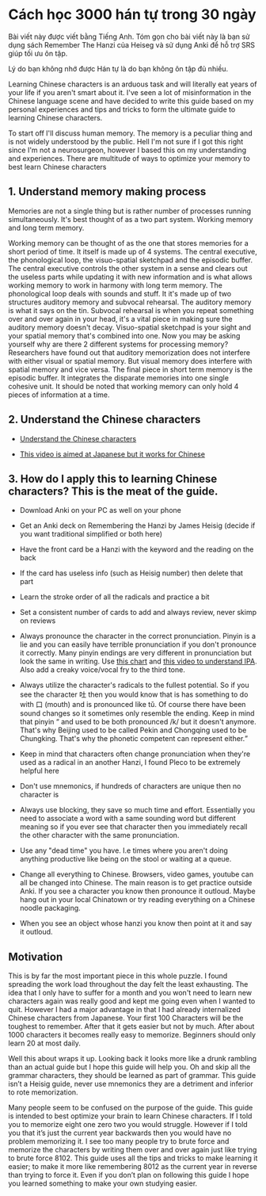 
# Cách học 3000 hán tự trong 30 ngày

Bài viết này được viết bằng Tiếng Anh. Tóm gọn cho bài viết này là bạn sử dụng sách Remember The Hanzi của Heiseg và sử dụng Anki để hỗ trợ SRS giúp tối ưu ôn tập.

Lý do bạn không nhớ được Hán tự là do bạn không ôn tập đủ nhiều.

Learning Chinese characters is an arduous task and will literally eat years of your life if you aren't smart about it. I've seen a lot of misinformation in the Chinese language scene and have decided to write this guide based on my personal experiences and tips and tricks to form the ultimate guide to learning Chinese characters.

To start off I'll discuss human memory. The memory is a peculiar thing and is not widely understood by the public. Hell I'm not sure if I got this right since I'm not a neurosurgeon, however I based this on my understanding and experiences. There are multitude of ways to optimize your memory to best learn Chinese characters

## 1. Understand memory making process

Memories are not a single thing but is rather number of processes running simultaneously. It's best thought of as a two part system. Working memory and long term memory.

Working memory can be thought of as the one that stores memories for a short period of time. It itself is made up of 4 systems. The central executive, the phonological loop, the visuo-spatial sketchpad and the episodic buffer. The central executive controls the other system in a sense and clears out the useless parts while updating it with new information and is what allows working memory to work in harmony with long term memory. The phonological loop deals with sounds and stuff. It it's made up of two structures auditory memory and subvocal rehearsal. The auditory memory is what it says on the tin. Subvocal rehearsal is when you repeat something over and over again in your head, it's a vital piece in making sure the auditory memory doesn't decay. Visuo-spatial sketchpad is your sight and your spatial memory that's combined into one. Now you may be asking yourself why are there 2 different systems for processing memory? Researchers have found out that auditory memorization does not interfere with either visual or spatial memory. But visual memory does interfere with spatial memory and vice versa. The final piece in short term memory is the episodic buffer. It integrates the disparate memories into one single cohesive unit. It should be noted that working memory can only hold 4 pieces of information at a time.

## 2. Understand the Chinese characters

- [Understand the Chinese characters](https://www.hackingchinese.com/phonetic-components-part-1-the-key-to-80-of-all-chinese-characters)

- [This video is aimed at Japanese but it works for Chinese](https://www.youtube.com/watch?v=HOj4zOcNdak)

## 3. How do I apply this to learning Chinese characters? This is the meat of the guide.

- Download Anki on your PC as well on your phone
    
- Get an Anki deck on Remembering the Hanzi by James Heisig (decide if you want traditional simplified or both here)
    
- Have the front card be a Hanzi with the keyword and the reading on the back
    
- If the card has useless info (such as Heisig number) then delete that part
    
- Learn the stroke order of all the radicals and practice a bit
    
- Set a consistent number of cards to add and always review, never skimp on reviews
    
- Always pronounce the character in the correct pronunciation. Pinyin is a lie and you can easily have terrible pronunciation if you don't pronounce it correctly. Many pinyin endings are very different in pronunciation but look the same in writing. Use [this chart](https://en.wikipedia.org/wiki/Standard_Chinese_phonology#Vowels) and [this video to understand IPA](https://www.youtube.com/watch?v=xMEFr7ghMTg&index=2&list=PLduA6tsl3gygfiWmGAhhHb4-HAqP6I63l). Also add a creaky voice/vocal fry to the third tone.
    
- Always utilize the character's radicals to the fullest potential. So if you see the character 吐 then you would know that is has something to do with 口 (mouth) and is pronounced like tǔ. Of course there have been sound changes so it sometimes only resemble the ending. Keep in mind that pinyin <q> and <j> used to be both pronounced /k/ but it doesn't anymore. That's why Beijing used to be called Pekin and Chongqing used to be Chungking. That's why the phonetic competent can represent either.
    
- Keep in mind that characters often change pronunciation when they're used as a radical in an another Hanzi, I found Pleco to be extremely helpful here
    
- Don't use mnemonics, if hundreds of characters are unique then no character is
    
- Always use blocking, they save so much time and effort. Essentially you need to associate a word with a same sounding word but different meaning so if you ever see that character then you immediately recall the other character with the same pronunciation.
    
- Use any "dead time" you have. I.e times where you aren't doing anything productive like being on the stool or waiting at a queue.
    
- Change all everything to Chinese. Browsers, video games, youtube can all be changed into Chinese. The main reason is to get practice outside Anki. If you see a character you know then pronounce it outloud. Maybe hang out in your local Chinatown or try reading everything on a Chinese noodle packaging.
    
- When you see an object whose hanzi you know then point at it and say it outloud.
    

## Motivation 

This is by far the most important piece in this whole puzzle. I found spreading the work load throughout the day felt the least exhausting. The idea that I only have to suffer for a month and you won't need to learn new characters again was really good and kept me going even when I wanted to quit. However I had a major advantage in that I had already internalized Chinese characters from Japanese. Your first 100 Characters will be the toughest to remember. After that it gets easier but not by much. After about 1000 characters it becomes really easy to memorize. Beginners should only learn 20 at most daily.

Well this about wraps it up. Looking back it looks more like a drunk rambling than an actual guide but I hope this guide will help you. Oh and skip all the grammar characters, they should be learned as part of grammar. This guide isn’t a Heisig guide, never use mnemonics they are a detriment and inferior to rote memorization.

Many people seem to be confused on the purpose of the guide. This guide is intended to best optimize your brain to learn Chinese characters. If I told you to memorize eight one zero two you would struggle. However if I told you that it’s just the current year backwards then you would have no problem memorizing it. I see too many people try to brute force and memorize the characters by writing them over and over again just like trying to brute force 8102. This guide uses all the tips and tricks to make learning it easier; to make it more like remembering 8012 as the current year in reverse than trying to force it. Even if you don’t plan on following this guide I hope you learned something to make your own studying easier.
